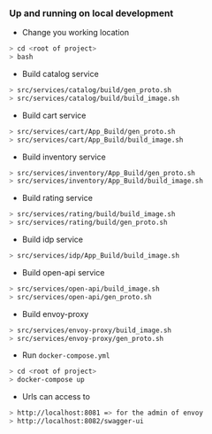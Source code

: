 ### Up and running on local development

- Change you working location

```bash
> cd <root of project>
> bash
```

- Build catalog service

```bash
> src/services/catalog/build/gen_proto.sh
> src/services/catalog/build/build_image.sh
```

- Build cart service

```bash
> src/services/cart/App_Build/gen_proto.sh
> src/services/cart/App_Build/build_image.sh
```

- Build inventory service

```bash
> src/services/inventory/App_Build/gen_proto.sh
> src/services/inventory/App_Build/build_image.sh
```

- Build rating service

```bash
> src/services/rating/build/build_image.sh
> src/services/rating/build/gen_proto.sh
```

- Build idp service

```bash
> src/services/idp/App_Build/build_image.sh
```

- Build open-api service

```bash
> src/services/open-api/build_image.sh
> src/services/open-api/gen_proto.sh
```

- Build envoy-proxy

```bash
> src/services/envoy-proxy/build_image.sh
> src/services/envoy-proxy/gen_proto.sh
```

- Run `docker-compose.yml`

```bash
> cd <root of project>
> docker-compose up
```

- Urls can access to

```bash
> http://localhost:8081 => for the admin of envoy
> http://localhost:8082/swagger-ui
```

